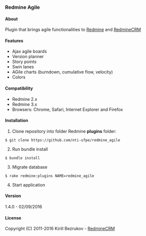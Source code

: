 ### Redmine Agile

#### About
Plugin that brings agile functionalities to [Redmine](http://www.redmine.org) and [RedmineCRM](http://http://www.redminecrm.com/)

#### Features
- Ajax agile boards
- Version planner
- Story points
- Swin lanes
- AGile charts (burndown, cumulative flow, velocity)
- Colors

#### Compatibility
- Redmine 2.x
- Redmine 3.x
- Browsers: Chrome, Safari, Internet Explorer and Firefox

#### Installation
1. Clone repository into folder Redmine **plugins** folder:

`$ git clone https://github.com/nti-ufpe/redmine_agile`

2. Run bundle install

`$ bundle install`

3. Migrate database

`$ rake redmine:plugins NAME=redmine_agile`

4. Start application

#### Version
1.4.0 - 02/09/2016


#### License
Copyright (C) 2011-2016 Kirill Bezrukov - [RedmineCRM](http://www.redminecrm.com)
